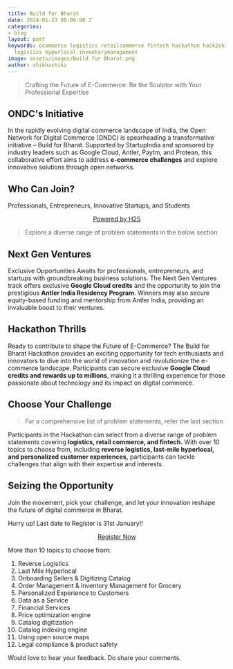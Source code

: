 ```yaml
---
title: Build for Bharat
date: 2024-01-23 00:00:00 Z
categories:
- blog
layout: post
keywords: ecommerce logistics retailcommerce fintech hackathon hack2skill reverse
  logistics hyperlocal inventorymanagement
image: assets/images/Build for Bharat.png
author: shikhashikz
---
```


> Crafting the Future of E-Commerce: Be the Sculptor with Your Professional Expertise

## ONDC's Initiative ##

In the rapidly evolving digital commerce landscape of India, the Open Network for Digital Commerce (ONDC) is spearheading a transformative initiative – Build for Bharat. Supported by StartupIndia and sponsored by industry leaders such as Google Cloud, Antler, Paytm, and Protean, this collaborative effort aims to address **e-commerce challenges** and explore innovative solutions through open networks.

## Who Can Join? ## 

Professionals, Entrepreneurs, Innovative Startups, and Students


<div style="text-align: center;">
<a href="https://hack2skill.com/hack/ondc-hackathon?utm_source=shikhashikz&utm_medium=shikhashikz" class="btn btn-dark text-white px-5 btn-lg">Powered by H2S</a>
</div>

> Explore a diverse range of problem statements in the below section

## Next Gen Ventures ##

Exclusive Opportunities Awaits for professionals, entrepreneurs, and startups with groundbreaking business solutions. The Next Gen Ventures track offers exclusive **Google Cloud credits** and the opportunity to join the prestigious **Antler India Residency Program**. Winners may also secure equity-based funding and mentorship from Antler India, providing an invaluable boost to their ventures.

## Hackathon Thrills ##

Ready to contribute to shape the Future of E-Commerce? The Build for Bharat Hackathon provides an exciting opportunity for tech enthusiasts and innovators to dive into the world of innovation and revolutionize the e-commerce landscape. Participants can secure exclusive **Google Cloud credits and rewards up to millions**, making it a thrilling experience for those passionate about technology and its impact on digital commerce.

## Choose Your Challenge ##

> For a comprehensive list of problem statements, refer the last section

Participants in the Hackathon can select from a diverse range of problem statements covering **logistics, retail commerce, and fintech.** With over 10 topics to choose from, including **reverse logistics, last-mile hyperlocal, and personalized customer experiences,** participants can tackle challenges that align with their expertise and interests.

## Seizing the Opportunity ##

Join the movement, pick your challenge, and let your innovation reshape the future of digital commerce in Bharat.

Hurry up! Last date to Register is 31st January!!

<div style="text-align: center;">
<a href="https://hack2skill.com/hack/ondc-hackathon/signup?utm_medium=shikhashikz&utm_source=shikhashikz" class="btn btn-dark text-white px-5 btn-lg">Register Now</a></div>


More than 10 topics to choose from:

1. Reverse Logistics
2. Last Mile Hyperlocal
3. Onboarding Sellers & Digitizing Catalog
4. Order Management & Inventory Management for Grocery
5. Personalized Experience to Customers
6. Data as a Service
7. Financial Services
8. Price optimization engine
9. Catalog digitization
10. Catalog indexing engine
11. Using open source maps
12. Legal compliance & product safety



Would love to hear your feedback. Do share your comments.
